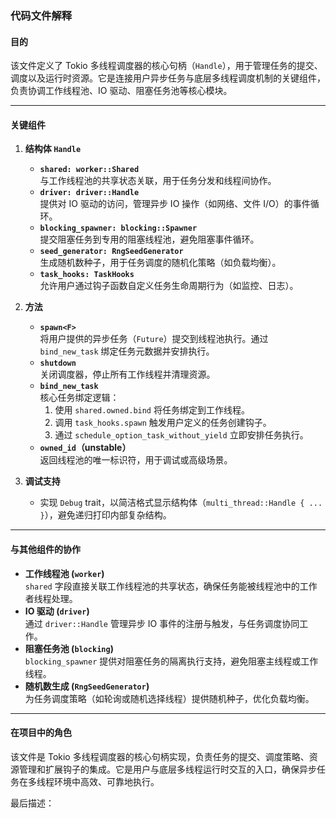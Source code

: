 ### 代码文件解释

#### 目的
该文件定义了 Tokio 多线程调度器的核心句柄（`Handle`），用于管理任务的提交、调度以及运行时资源。它是连接用户异步任务与底层多线程调度机制的关键组件，负责协调工作线程池、IO 驱动、阻塞任务池等核心模块。

---

#### 关键组件

1. **结构体 `Handle`**
   - **`shared: worker::Shared`**  
     与工作线程池的共享状态关联，用于任务分发和线程间协作。
   - **`driver: driver::Handle`**  
     提供对 IO 驱动的访问，管理异步 IO 操作（如网络、文件 I/O）的事件循环。
   - **`blocking_spawner: blocking::Spawner`**  
     提交阻塞任务到专用的阻塞线程池，避免阻塞事件循环。
   - **`seed_generator: RngSeedGenerator`**  
     生成随机数种子，用于任务调度的随机化策略（如负载均衡）。
   - **`task_hooks: TaskHooks`**  
     允许用户通过钩子函数自定义任务生命周期行为（如监控、日志）。

2. **方法**
   - **`spawn<F>`**  
     将用户提供的异步任务（`Future`）提交到线程池执行。通过 `bind_new_task` 绑定任务元数据并安排执行。
   - **`shutdown`**  
     关闭调度器，停止所有工作线程并清理资源。
   - **`bind_new_task`**  
     核心任务绑定逻辑：  
     1. 使用 `shared.owned.bind` 将任务绑定到工作线程。  
     2. 调用 `task_hooks.spawn` 触发用户定义的任务创建钩子。  
     3. 通过 `schedule_option_task_without_yield` 立即安排任务执行。
   - **`owned_id`（unstable）**  
     返回线程池的唯一标识符，用于调试或高级场景。

3. **调试支持**
   - 实现 `Debug` trait，以简洁格式显示结构体（`multi_thread::Handle { ... }`），避免递归打印内部复杂结构。

---

#### 与其他组件的协作
- **工作线程池 (`worker`)**  
  `shared` 字段直接关联工作线程池的共享状态，确保任务能被线程池中的工作者线程处理。
- **IO 驱动 (`driver`)**  
  通过 `driver::Handle` 管理异步 IO 事件的注册与触发，与任务调度协同工作。
- **阻塞任务池 (`blocking`)**  
  `blocking_spawner` 提供对阻塞任务的隔离执行支持，避免阻塞主线程或工作线程。
- **随机数生成 (`RngSeedGenerator`)**  
  为任务调度策略（如轮询或随机选择线程）提供随机种子，优化负载均衡。

---

#### 在项目中的角色
该文件是 Tokio 多线程调度器的核心句柄实现，负责任务的提交、调度策略、资源管理和扩展钩子的集成。它是用户与底层多线程运行时交互的入口，确保异步任务在多线程环境中高效、可靠地执行。

最后描述：  